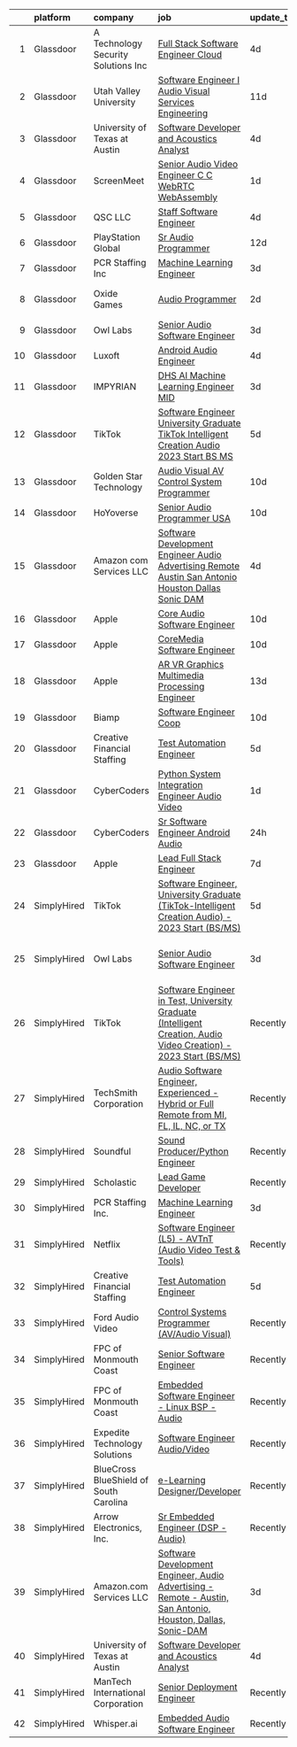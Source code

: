 

|    | platform    | company                                 | job                                                                                                                                                                                                                                                                                                                                                                                                                                                                                                                                                                                                                                                                                                                                                                                                                                                                                                                                                                                                                                                                                                                                                                                                                                                                                                                                                                                                                                                          | update_time   | location                       |
|---:|:------------|:----------------------------------------|:-------------------------------------------------------------------------------------------------------------------------------------------------------------------------------------------------------------------------------------------------------------------------------------------------------------------------------------------------------------------------------------------------------------------------------------------------------------------------------------------------------------------------------------------------------------------------------------------------------------------------------------------------------------------------------------------------------------------------------------------------------------------------------------------------------------------------------------------------------------------------------------------------------------------------------------------------------------------------------------------------------------------------------------------------------------------------------------------------------------------------------------------------------------------------------------------------------------------------------------------------------------------------------------------------------------------------------------------------------------------------------------------------------------------------------------------------------------|:--------------|:-------------------------------|
|  1 | Glassdoor   | A  Technology   Security Solutions  Inc | [Full Stack Software Engineer   Cloud](https://www.glassdoor.com/partner/jobListing.htm?pos=116&ao=1136043&s=58&guid=00000183c0bf6def8080ee539f5cb88d&src=GD_JOB_AD&t=SR&vt=w&ea=1&cs=1_40038019&cb=1665386114813&jobListingId=1008186782372&jrtk=3-0-1gf0burhais1l801-1gf0burhqii3n800-17f738f5f7e32af9-)                                                                                                                                                                                                                                                                                                                                                                                                                                                                                                                                                                                                                                                                                                                                                                                                                                                                                                                                                                                                                                                                                                                                                   | 4d            | Bay Shore, NY                  |
|  2 | Glassdoor   | Utah Valley University                  | [Software Engineer I   Audio Visual Services   Engineering](https://www.glassdoor.com/partner/jobListing.htm?pos=122&ao=1136043&s=58&guid=00000183c0bf6def8080ee539f5cb88d&src=GD_JOB_AD&t=SR&vt=w&cs=1_5031003a&cb=1665386114814&jobListingId=1008168158710&jrtk=3-0-1gf0burhais1l801-1gf0burhqii3n800-560c416b734860a5-)                                                                                                                                                                                                                                                                                                                                                                                                                                                                                                                                                                                                                                                                                                                                                                                                                                                                                                                                                                                                                                                                                                                                   | 11d           | Orem, UT                       |
|  3 | Glassdoor   | University of Texas at Austin           | [Software Developer and Acoustics Analyst](https://www.glassdoor.com/partner/jobListing.htm?pos=108&ao=1136043&s=58&guid=00000183c0bf6def8080ee539f5cb88d&src=GD_JOB_AD&t=SR&vt=w&cs=1_b1fdf3cc&cb=1665386114812&jobListingId=1008187538769&jrtk=3-0-1gf0burhais1l801-1gf0burhqii3n800-43f34b3524efc540-)                                                                                                                                                                                                                                                                                                                                                                                                                                                                                                                                                                                                                                                                                                                                                                                                                                                                                                                                                                                                                                                                                                                                                    | 4d            | Austin, TX                     |
|  4 | Glassdoor   | ScreenMeet                              | [Senior Audio Video Engineer  C C   WebRTC WebAssembly ](https://www.glassdoor.com/partner/jobListing.htm?pos=120&ao=1136043&s=58&guid=00000183c0bf6def8080ee539f5cb88d&src=GD_JOB_AD&t=SR&vt=w&cs=1_7a9575ba&cb=1665386114814&jobListingId=1008193701438&jrtk=3-0-1gf0burhais1l801-1gf0burhqii3n800-fc63383b75907ba3-)                                                                                                                                                                                                                                                                                                                                                                                                                                                                                                                                                                                                                                                                                                                                                                                                                                                                                                                                                                                                                                                                                                                                      | 1d            | Remote                         |
|  5 | Glassdoor   | QSC  LLC                                | [Staff Software Engineer](https://www.glassdoor.com/partner/jobListing.htm?pos=115&ao=1136043&s=58&guid=00000183c0bf6def8080ee539f5cb88d&src=GD_JOB_AD&t=SR&vt=w&cs=1_06378a57&cb=1665386114813&jobListingId=1008187254037&jrtk=3-0-1gf0burhais1l801-1gf0burhqii3n800-745a1e37b235f296-)                                                                                                                                                                                                                                                                                                                                                                                                                                                                                                                                                                                                                                                                                                                                                                                                                                                                                                                                                                                                                                                                                                                                                                     | 4d            | Costa Mesa, CA                 |
|  6 | Glassdoor   | PlayStation Global                      | [Sr Audio Programmer](https://www.glassdoor.com/partner/jobListing.htm?pos=117&ao=1136043&s=58&guid=00000183c0bf6def8080ee539f5cb88d&src=GD_JOB_AD&t=SR&vt=w&ea=1&cs=1_c0c5cd33&cb=1665386114813&jobListingId=1008166347381&jrtk=3-0-1gf0burhais1l801-1gf0burhqii3n800-72de4ea5c8403f76-)                                                                                                                                                                                                                                                                                                                                                                                                                                                                                                                                                                                                                                                                                                                                                                                                                                                                                                                                                                                                                                                                                                                                                                    | 12d           | Playa Vista, CA                |
|  7 | Glassdoor   | PCR Staffing Inc                        | [Machine Learning Engineer](https://www.glassdoor.com/partner/jobListing.htm?pos=101&ao=1110586&s=58&guid=00000183c0bf6def8080ee539f5cb88d&src=GD_JOB_AD&t=SR&vt=w&ea=1&cs=1_cc5a1ef3&cb=1665386114812&jobListingId=1008189312747&cpc=B576E40E3A51D23B&jrtk=3-0-1gf0burhais1l801-1gf0burhqii3n800-610890a304c8c1e0--6NYlbfkN0AAkd4_lIGkGOh7EMAh4XPmnA1Jkn4R4ljhAo8quZdKTD6-wbajkX5m9BptPGtsgzElPMHGXkwkKUyj07WLJkM9cU8oP5UfX1Iin92NFHlsnXALYumEnzmAS5fYVoJ8CbygqmmL0FZdf1iLmTdaSyErKyGyC1q12ps2GXHR4N8QgR7tRhwXv52yLalMPCtgZspq_5yM5nANeefpHKItscWLR_t_h5VVp4FJs1-I_Tz6A__1TZ2VxHz7_s4gcX4fmuh4y2XjbgH73e8jCPMkxBPOCYmiqsytIVNZdzcrJMA1v-XTyL3Pvw_9zdduJv7UGE1xaDIyOQZz1sBUaztwAQA2XmOW6EkwEBl0Fce2X5ABW6bZQ0wWl9xXmQq_cAy3TlVHY-a0w1RRNc2Ej-mbCS8_R-dNwtSP2i57iydZXACbheOCSGNHrTsgxkeUxyj6XHfRKGsx9QFTN22_oODno73vDE_HRqrtt1dPahSHupF3hGz9f2BfGAmG26t8FfnX0GfRrVbFuQsBnskjSbslxjTpCAyc6A1pfiE%3D)                                                                                                                                                                                                                                                                                                                                                                                                                                                                                                                                                           | 3d            | Charlotte, NC                  |
|  8 | Glassdoor   | Oxide Games                             | [Audio Programmer](https://www.glassdoor.com/partner/jobListing.htm?pos=110&ao=1136043&s=58&guid=00000183c0bf6def8080ee539f5cb88d&src=GD_JOB_AD&t=SR&vt=w&cs=1_fa432056&cb=1665386114813&jobListingId=1008192400760&jrtk=3-0-1gf0burhais1l801-1gf0burhqii3n800-90d17f977ed525f4-)                                                                                                                                                                                                                                                                                                                                                                                                                                                                                                                                                                                                                                                                                                                                                                                                                                                                                                                                                                                                                                                                                                                                                                            | 2d            | Lutherville Timonium, MD       |
|  9 | Glassdoor   | Owl Labs                                | [Senior Audio Software Engineer](https://www.glassdoor.com/partner/jobListing.htm?pos=119&ao=1136043&s=58&guid=00000183c0bf6def8080ee539f5cb88d&src=GD_JOB_AD&t=SR&vt=w&ea=1&cs=1_71eace2c&cb=1665386114814&jobListingId=1008189538495&jrtk=3-0-1gf0burhais1l801-1gf0burhqii3n800-e485dae13018075a-)                                                                                                                                                                                                                                                                                                                                                                                                                                                                                                                                                                                                                                                                                                                                                                                                                                                                                                                                                                                                                                                                                                                                                         | 3d            | Boston, MA                     |
| 10 | Glassdoor   | Luxoft                                  | [Android Audio Engineer](https://www.glassdoor.com/partner/jobListing.htm?pos=121&ao=1136043&s=58&guid=00000183c0bf6def8080ee539f5cb88d&src=GD_JOB_AD&t=SR&vt=w&cs=1_e8c0ed09&cb=1665386114814&jobListingId=1008186495479&jrtk=3-0-1gf0burhais1l801-1gf0burhqii3n800-6ec41c5a5e6cc2a5-)                                                                                                                                                                                                                                                                                                                                                                                                                                                                                                                                                                                                                                                                                                                                                                                                                                                                                                                                                                                                                                                                                                                                                                      | 4d            | Remote                         |
| 11 | Glassdoor   | IMPYRIAN                                | [DHS   AI Machine Learning Engineer   MID](https://www.glassdoor.com/partner/jobListing.htm?pos=112&ao=1136043&s=58&guid=00000183c0bf6def8080ee539f5cb88d&src=GD_JOB_AD&t=SR&vt=w&ea=1&cs=1_0f029163&cb=1665386114813&jobListingId=1008189703288&jrtk=3-0-1gf0burhais1l801-1gf0burhqii3n800-a57ef30ec952faae-)                                                                                                                                                                                                                                                                                                                                                                                                                                                                                                                                                                                                                                                                                                                                                                                                                                                                                                                                                                                                                                                                                                                                               | 3d            | Camp Springs, MD               |
| 12 | Glassdoor   | TikTok                                  | [Software Engineer  University Graduate  TikTok Intelligent Creation Audio    2023 Start  BS MS ](https://www.glassdoor.com/partner/jobListing.htm?pos=109&ao=1136043&s=58&guid=00000183c0bf6def8080ee539f5cb88d&src=GD_JOB_AD&t=SR&vt=w&cs=1_373a3515&cb=1665386114812&jobListingId=1008183407970&jrtk=3-0-1gf0burhais1l801-1gf0burhqii3n800-f59c0af007e926a3-)                                                                                                                                                                                                                                                                                                                                                                                                                                                                                                                                                                                                                                                                                                                                                                                                                                                                                                                                                                                                                                                                                             | 5d            | Mountain View, CA              |
| 13 | Glassdoor   | Golden Star Technology                  | [Audio Visual  AV  Control System Programmer](https://www.glassdoor.com/partner/jobListing.htm?pos=118&ao=1136043&s=58&guid=00000183c0bf6def8080ee539f5cb88d&src=GD_JOB_AD&t=SR&vt=w&ea=1&cs=1_1e007030&cb=1665386114813&jobListingId=1008172257626&jrtk=3-0-1gf0burhais1l801-1gf0burhqii3n800-f8f00d0923c638c3-)                                                                                                                                                                                                                                                                                                                                                                                                                                                                                                                                                                                                                                                                                                                                                                                                                                                                                                                                                                                                                                                                                                                                            | 10d           | Cerritos, CA                   |
| 14 | Glassdoor   | HoYoverse                               | [Senior Audio Programmer  USA ](https://www.glassdoor.com/partner/jobListing.htm?pos=123&ao=1136043&s=58&guid=00000183c0bf6def8080ee539f5cb88d&src=GD_JOB_AD&t=SR&vt=w&ea=1&cs=1_cafc66ff&cb=1665386114814&jobListingId=1008172668647&jrtk=3-0-1gf0burhais1l801-1gf0burhqii3n800-630b7ba446e9c0eb-)                                                                                                                                                                                                                                                                                                                                                                                                                                                                                                                                                                                                                                                                                                                                                                                                                                                                                                                                                                                                                                                                                                                                                          | 10d           | Los Angeles, CA                |
| 15 | Glassdoor   | Amazon com Services LLC                 | [Software Development Engineer  Audio Advertising   Remote   Austin  San Antonio  Houston  Dallas  Sonic DAM](https://www.glassdoor.com/partner/jobListing.htm?pos=111&ao=1136043&s=58&guid=00000183c0bf6def8080ee539f5cb88d&src=GD_JOB_AD&t=SR&vt=w&cs=1_2a788d7f&cb=1665386114813&jobListingId=1008186807065&jrtk=3-0-1gf0burhais1l801-1gf0burhqii3n800-4ba3a0bb9a744bd4-)                                                                                                                                                                                                                                                                                                                                                                                                                                                                                                                                                                                                                                                                                                                                                                                                                                                                                                                                                                                                                                                                                 | 4d            | Austin, TX                     |
| 16 | Glassdoor   | Apple                                   | [Core Audio Software Engineer](https://www.glassdoor.com/partner/jobListing.htm?pos=103&ao=1110586&s=58&guid=00000183c0bf6def8080ee539f5cb88d&src=GD_JOB_AD&t=SR&vt=w&cs=1_99c0f0b6&cb=1665386114812&jobListingId=1008170405781&cpc=AC285F3A3ECA6BB0&jrtk=3-0-1gf0burhais1l801-1gf0burhqii3n800-88b56e31d8a73235--6NYlbfkN0BvKrLyj5gPmtZO9T8euul8TCxuuKNOtzRJOomxnwSEodTz2Bc-sPZlC5mDe-NOaJifOkdpioBsG1B2CqEGliT7ByJgzrB5P5aOhDvovd5l-wmv5Jqq_R4jyutpOSHtxLUS3OXSw1Uw6bDUnEPYpwGFmD4ntv1wxJq_QtczKktx7MnmiqjTmxGWfJarpvgtQD-Bgvv8Ya02CM7tg1bmPOwx2QemW550epI_QoBLBInea3S2Qhmw0Y9eOWD5ordaDmwmrN5esoLKJCl1o4TRn2DoTUMEUOKpAEl0pAZL5ewY7rDrgV3iqAjIP-sl2-hkjJ61sznn7X5EoEwzWq5JV1eHgxPD11iQMpU_Sha-WlaYA8RcJfFOXfPfb6lLhHJdSB8RKbj9LqRgpTMD79SJOnRahgENLfUI7egeHTCV0ZdA9yCysvsIHTeltbH9sjGrOBeOy8oMTYrx6XeHxi26a3-40VmbjVH8kQAix2kRyK_CQvGfTqo_8hHQGnLVQjy4Usaaw8Y3rTgYHj5CUHFcRvzvHOcP9nTkDZjAAZnF9E1zDWM2w66SWiiVeA7fvelGXXRpXKeq9GvF-F9dMYPX0QMgJwneep6-BSkC3TqrTYO-Fu2dGgkdU_Is6d7VST_rjuQzqSL0zq1c4nJeRsA1zDr1IzMuWFFkdKOlqA7S9yukBZPR2ia_XogDo3XwlKA61bRydWP5W1l4f79Fxx-64aqZdGAE4zQ1bvS1nT5-ryF8ngO7TCbyuFr0m0t93iqhlPkM3h3ar2U7uDkC34IJySiYHbbR-ubmFK-X4gMlhEy2W6f5T-LrR4gQah_ZFp7q1pKwrULxB3A2rVLqeYtxh4MF4tspOWuSkIr68B_MrKZhC38xNw9PHdyk1zRAzH6-_i1lRyY20xZatd0Q-jwa-9EzatsT7U4lreOIQuC6sBPi6YSoKPLOTxePKJ3WfZYN8NB9z4qGLyL50ONvYAkdn_cvXOSRmK-DTni4wOzIL32EwAho9xa-Z2h7E5FHufXmQXMw29V9a-1aBA%3D%3D)                                               | 10d           | San Diego, CA                  |
| 17 | Glassdoor   | Apple                                   | [CoreMedia Software Engineer](https://www.glassdoor.com/partner/jobListing.htm?pos=104&ao=1110586&s=58&guid=00000183c0bf6def8080ee539f5cb88d&src=GD_JOB_AD&t=SR&vt=w&cs=1_cfc5fd51&cb=1665386114812&jobListingId=1008170405442&cpc=8795CF9063CD573D&jrtk=3-0-1gf0burhais1l801-1gf0burhqii3n800-caf1d941b840105a--6NYlbfkN0BvKrLyj5gPmtZO9T8euul8TCxuuKNOtzRJOomxnwSEodTz2Bc-sPZlC5mDe-NOaJifOkdpioBsGwGaoSQ5L9lyhMNgKwaKWtSVURFKPnvTRmfmP5LZrm4nyJz-zIMi7OZmNDTBGq9CulpaiSxALjbaBwPvt7oP_VCW4ZGmoV8PeQp3XvhcDGgV6rnEkCjIX39pngQlT2nEHgiQ8VEXFRPIZAXc7xUO_gyEBPX2e5nQlpVREDwYQ8VW2TSmGceFDI0aOD3W1CQCmsLKrEFr5-xI4g6fmK8sOibhInePG63AlOFCirHRQCI9xwugu7jBx4L5waIJ8iNJ65_10wVTFdS4OyfISAbJ-p9PfJN9QDfFh4T7-HsFDrKC67UBHQ5cMlQQAyUruM0gWpowGoixpGtFjJQobhKSkatUdfWi8BKhoRbiFe42GR5vLYHS34AYH8j7cLsOW1uqjNeCy_q5NisEXyR61nQ05kaw83p4gawwHJQYBbze6IxSd-Zc1KnRw5hla_gkihoxx8x3Axw_rOrVjhN9aMVni9d2c4w6wCYywwUo0xLBas9dXbmpV2_dqF8DZ5uz1o9M0C1YpFInL0-TwP5TTYxUW8-D9AaqvVU-mN7KuQ4CFivHTa9uwfmaLNaWUWPQXavGW4FPhlSHcga-p7cTi7gvYjiKeb5lmf_XlqKan-6R7SPDvZY8VMmfheiAzU9_gNetkz8DfbhSw5KJP9cEhXRNRnAxsJOqsa2XDyQ-f9zrOZZX2Cz_g85k-Q2Pd45mrre8so4R3tyU_A2s4eQUsjmJYOUVM8xxkeq0pXVlcT5wyJfuquJc5iIX0J9DgZlpnGbpqYDPmdPrpMA7J5Lr1YOtDNthJRCrf_Q1Thb-hVET2hTnQ_Xeh1hkt2a1d2M43-efC-o39llnHUeWeJb-fVKplNvBtFX3qWmNiEFOoml5hl2vvZ6A73fC2-WhbySYF7g7fOjR_w1ip2bIx52ZcC5pgN9JTUmjM1VaGrYVz5C_FiIgWHTTxsRHSFp0YcQRysPtew%3D%3D)                                                | 10d           | San Diego, CA                  |
| 18 | Glassdoor   | Apple                                   | [AR VR Graphics Multimedia Processing Engineer](https://www.glassdoor.com/partner/jobListing.htm?pos=102&ao=1110586&s=58&guid=00000183c0bf6def8080ee539f5cb88d&src=GD_JOB_AD&t=SR&vt=w&cs=1_3841e853&cb=1665386114812&jobListingId=1008162438641&cpc=2CAED5C921A5F994&jrtk=3-0-1gf0burhais1l801-1gf0burhqii3n800-e2466d5ed136c669--6NYlbfkN0BvKrLyj5gPmtZO9T8euul8TCxuuKNOtzRJOomxnwSEodTz2Bc-sPZlADHp0xxmf8UfeVqCPVIUO3RSs_mN6BhxbEsCq2V23LosBu2yvHYw2y0Piyz8VULWaQyo7abGRlvTH_yWXVJ4Wdqw_u0L2TEdczaJvFwC7DwCjG7-WeJ0CDGdh8kBhgAesf0-on5HuXPQT06kAmasSYMVrWtyvpBMCy_CY1FqxalqpzQasvk4w__Z97jFQ3SzCRmHx4bKNkrIjJRqhbkUv9F8tO2dkIXTrdkJHsjDaCh-czj-pJQQt-7UE6GefVyGJFvku6ydcViabGEDCPbXnV2ZwF-HF3QDHCWPCVDYYs8K910UNEZmgFPT_Wgc0uGux6oTet9aDBn6MdennHIKZZu-qljHsevKmf-waRCNXtRGeSTeYaLSyaa-xdJN8lmZv3qePKJmb0ZFrwkvET6jCHMUXA_mcNSS9hy5XzaEYDeNJqMJW2Sr_N-wcdmBfk1wMGWPArFrdvd9ThLS346bRV7c6vhk_x3Buzqxj1MQXJOGNi__0cIcjGy9INcSrcBa5g-3NJtCt7hWAuwSgcrO8wYZpKy5E8RTKLTfpK5OyveyPHm_pXqjodfIsAyeCDvurzVLvA2FoBEnknPfDybk4lN8XqqiTOBzsUvEdrGq3PEG0H25p81_HL-cfn0nCoMg2TZcj_H5Ru889CDYWU9RwOFtH9dFbb5U8DmXjKZK2KQWN0jw2tlhxoohBxkBhmipm9TxZtpdEQA4ekCzOUJRbekeXaQ7nR6AJsJB8J5VKpvEQ6Yb-O_-ud1yE1dpByp41wjNqV59wjpEFMHKiSZ-A1gpCK3nNc35mYsDOSfe6IPfBkxjbpQnzdnR3E01uVEE1NKEWSKXyd-l75JKpQRZ_tG756RXwwYgFOGVBo4_iWP-1oO5w2jevocJPHF9ZdiVZAN1Iw6BpBvzUZDYnshKH4b8H8FsfWMegwvn5g7HxeRT9jP0FgolWsE60hqx15DfaOaudWdid3ithHlRzWXetUU6oPxyF0i2g2VxFIgtQgI%3D)            | 13d           | Austin, TX                     |
| 19 | Glassdoor   | Biamp                                   | [Software Engineer Coop](https://www.glassdoor.com/partner/jobListing.htm?pos=114&ao=1136043&s=58&guid=00000183c0bf6def8080ee539f5cb88d&src=GD_JOB_AD&t=SR&vt=w&ea=1&cs=1_cc71fdd6&cb=1665386114813&jobListingId=1008172116146&jrtk=3-0-1gf0burhais1l801-1gf0burhqii3n800-1ac04d1aa6318060-)                                                                                                                                                                                                                                                                                                                                                                                                                                                                                                                                                                                                                                                                                                                                                                                                                                                                                                                                                                                                                                                                                                                                                                 | 10d           | Rochester, NY                  |
| 20 | Glassdoor   | Creative Financial Staffing             | [Test Automation Engineer](https://www.glassdoor.com/partner/jobListing.htm?pos=105&ao=1110586&s=58&guid=00000183c0bf6def8080ee539f5cb88d&src=GD_JOB_AD&t=SR&vt=w&cs=1_c2813d77&cb=1665386114812&jobListingId=1008184517878&cpc=2CAED5C921A5F994&jrtk=3-0-1gf0burhais1l801-1gf0burhqii3n800-a2abbe75349c6404--6NYlbfkN0AyIsnDczwcVDFrYpf5kat3hxWjSi6qx3YGCfJB8v0u0vc-tp00pMI0V8D1NeQ9fZOygv_n5WRjeoIUjy2ao5K6Ds1blURDcZHmDEk-8SH0Z_k1fJPFgW1phuyVci0xrRcObR7r-sRcCEdV3oty44-YheOlakP91yc6F60XBNeGfpdFZZlV1T-XrrOFdsEzKSzRpyjmH2LmQ4EqWya0F6UaUGem4sbfXeSfRHUbCutcwTFkDPgPcqqb8QE9xV8J-gRmD0FWal2Rl20zjbwPygzLz8ZOds8FrBjVwkDxrPbbhHm_j0v9dHhOgh_-QbjAjWx1ffc67_n_TXrkDxer5Pjk-lBL5ksYTY__1TtGTZcM4XgRG8cSjikJtaJgQN0TPdu-VXsNPZk8mGM9mnDjlpQNd4TLiliwkc3CRllSEYdBGCkvF3XX5eIBBeC0_t2jiJMw0_n9ryvsTfoRvV_fT1BDFPe5g19rmIuto6FUAAe8dvkMoulmcCFIRGIal2AEAjYGgTGTTRCqakknNlM0S_6xEFMW6BN5NcJNfqXLNV_xeRiFXXzm9VQ0x1ICuI_c5a9d3qftTPEFqfBiO3RyjBIs)                                                                                                                                                                                                                                                                                                                                                                                                                                                                                                               | 5d            | Grand Rapids, MI               |
| 21 | Glassdoor   | CyberCoders                             | [Python System Integration Engineer   Audio Video](https://www.glassdoor.com/partner/jobListing.htm?pos=106&ao=1110586&s=58&guid=00000183c0bf6def8080ee539f5cb88d&src=GD_JOB_AD&t=SR&vt=w&ea=1&cs=1_3cc81fea&cb=1665386114813&jobListingId=1008194304864&cpc=AC285F3A3ECA6BB0&jrtk=3-0-1gf0burhais1l801-1gf0burhqii3n800-80ba22a926d7b2fa--6NYlbfkN0CpFJQzrgRR8WqXWK1qKKEqALWJw739KlKqr2H-MSI4eoBlI4EFrmor2FYZMP3muM2LwCf8ACsd6ZNsOlpJYgKGPAeObssEZMPGrMp3GOUoFLexMPjzKehvQfzLWF6GZRVY2hPXrn9CJk0H_L1i6_Ok0TbUI8ZsWPlxxS5p7AshZbIngeDSYCXcpI4BgZaws1ZogVBF-x2Am17_PZGh9IbEGkJpihCyEqe0hGm4GpQXdodolvZJ1Xytw_5iAgyqBh2oEHHbWn5X2OBydFtNYu8NoJINTnLaxRIDQqyfrLT6nvyGgX7eRjCzBYcZCkp_4DgQcW8yuQ3cqrpMG3exUaS2JGYsXpYdWZfBtAJLBkrO2vDyAfRn8ohkb_mFmXpBepPsL4e2egdQlrFel4CCWdPpXp5klJrGFOz3oxxiIuhhD4IFfCacWzNgPQE2t80TSC3AWFoOYPP_nItPpfgM4G0hS56xEg2257l8TpkP4Tg4v3bgSNthiinO-ZsXGr0MS7YgA7PcljphGcLJst87L8cXhTJc6KHEILHW7smwXZxAwgoL82TTHktmaemOI728IRCmTuJKCx1W4FN9dw_j9FKwBdI2OlOr1GHjqAAIatcnEKHL7uzviwNIoHqKN9qsp7NBdlfQFeQuMp1UhEMRRoZqsLtn6jOHQLcgLTYvdJGHZAFQ-quFD61On2af4nWl1fbGZlHU4YPD-Mw4gNPAXp_pZ8NvrDz4SME1_hr16s3tvGZKkdhNc0V7tjP6hGrY05Y0e6UEjut-SARMf0NTfQsN7LOZmuAwMbFnfEbCl-Qp6T0hKg-Mk0whMfeSYHx-fqUh9YyKCq2KUNeIJNjk7nRRovOwGai5HGOwG5iaDUm8g_He81mF_kJpOvubpA6PtPuDLwmhPdIHg4X6Z8u8mnidqij_cBkcOlDodx7Nz_cU5NbT3FVC7X9eLc7q3X84TBbUNR4xAuUAWXLQ3EEENGkKOHUN00ALkOXMFZ1xrF0vdpZOmg6UtavOr078akVMWGF5xTuVna3C8XS9eiDPMS2ciAAbe4sGudw%3D)    | 1d            | Torrance, CA                   |
| 22 | Glassdoor   | CyberCoders                             | [Sr  Software Engineer   Android Audio](https://www.glassdoor.com/partner/jobListing.htm?pos=107&ao=1110586&s=58&guid=00000183c0bf6def8080ee539f5cb88d&src=GD_JOB_AD&t=SR&vt=w&ea=1&cs=1_1ad9c33f&cb=1665386114813&jobListingId=1008195572786&cpc=8795CF9063CD573D&jrtk=3-0-1gf0burhais1l801-1gf0burhqii3n800-c4810e896700f518--6NYlbfkN0CpFJQzrgRR8WqXWK1qKKEqALWJw739KlKqr2H-MSI4eoBlI4EFrmor2FYZMP3muM0M2hpkMB-_XpqGUzKGGTXWPkiR7JGSgBnS-ESke4KJANzv7A-w1I0ugYyxS_Rladkp6SQg5p28jfQtdGUt9O2S3nJHc6ToRGNTn-2BnlxH0K_jWR69nyuApdq9iK_1vLSMc8yDyDRODGn36GPdCTbiv3Djgxy3fhiUrVMl-YhlI1Xz1o3gEmuudR_GnSPp14b9WtFlXdliw-H1gGDCXvxKbbZKGg96Cp5blk5mNTgN5iHz9KcxED4qcZO9qkmTT5WZaqINLkLElSxpalxN-XoidQNVwGY-UV9o3jw8nIAPYZVD4w85w4GoX27Vo6bHNV_ndPg1bMH5571_tK7dp7V17u3DBLZ_C3ZLYqNu2Tp6uYK7nTQeYwb5LA82sUtm_E5JuDuZFLswOdwcrpaenk_nIRE63W1PJ7T6FePhiXM6_oe2BJyJsyQf9uVwrSAYLZPytaWoMYNm_R19eEu2XFMKx4oQsB8XJ0B5sRPXyroEx1mieJ7SygF4PxFYz0Oyp94YageL11KLhcHaAGYPwyr1nd6mqehgLmvJzli4uXzgEOstktoBnXODx87wbuTGbm8d8N5_d0iAdaBzzimpXxqBixjlZOPr81pAfdJcIPNuvLitakzKrZ5Gz5QmFT1C2-5jIKetUmnNGGwyZwALye1u7hUbSn-iDeUxPk1If4b6XxtC6z1zaT0WxDxqnavtj68qYr9yiwtbLD_rmlpZcU1U870auz2s1Tln9w07dry3gwyCjtw_xNo1Hcwys1CWtiqrK8ctIyi4jIQaMjC_8We5N2A8LEM4BmAfvrVW-KcM_mipLEb_N49Evo-vqQyaDLNLTRf7u05b97VeOjg1pYP7IFqAsCW7xYppzQjZOFA9GJ3NE8BA010GuRf6olKSJK-9WGFAKhgXpBDR8W_fRrM52A01olvsAnbUh8WyxCuM05cw1ryNGpbjcRguSd9iFp13EvWexC7eZlpluRJJtqdVsvGktYsfm3QDLlVACnko5A%3D%3D) | 24h           | Encinitas, CA                  |
| 23 | Glassdoor   | Apple                                   | [Lead Full Stack Engineer](https://www.glassdoor.com/partner/jobListing.htm?pos=113&ao=1136043&s=58&guid=00000183c0bf6def8080ee539f5cb88d&src=GD_JOB_AD&t=SR&vt=w&cs=1_cedbe8d0&cb=1665386114813&jobListingId=1008179600490&jrtk=3-0-1gf0burhais1l801-1gf0burhqii3n800-fd750100ab846126-)                                                                                                                                                                                                                                                                                                                                                                                                                                                                                                                                                                                                                                                                                                                                                                                                                                                                                                                                                                                                                                                                                                                                                                    | 7d            | Cupertino, CA                  |
| 24 | SimplyHired | TikTok                                  | [Software Engineer, University Graduate (TikTok-Intelligent Creation Audio) - 2023 Start (BS/MS)](https://www.simplyhired.com/job/d9VSsmvAW7p9Rneg4UzeLbbNWV5ks3OSwNxvp2t9KESEgovHvr3gcg?q=sound+developer)                                                                                                                                                                                                                                                                                                                                                                                                                                                                                                                                                                                                                                                                                                                                                                                                                                                                                                                                                                                                                                                                                                                                                                                                                                                  | 5d            | Mountain View, CA              |
| 25 | SimplyHired | Owl Labs                                | [Senior Audio Software Engineer](https://www.simplyhired.com/job/PAvUPQy1Yhj4yP4nGV8wM1Viwdvq7fRyKf8clm9qYRYfK-oID1h83w?q=sound+developer)                                                                                                                                                                                                                                                                                                                                                                                                                                                                                                                                                                                                                                                                                                                                                                                                                                                                                                                                                                                                                                                                                                                                                                                                                                                                                                                   | 3d            | San Francisco, CA +3 locations |
| 26 | SimplyHired | TikTok                                  | [Software Engineer in Test, University Graduate (Intelligent Creation, Audio Video Creation) - 2023 Start (BS/MS)](https://www.simplyhired.com/job/QM5jpbPgqy-BqYbCL-WHQgFdItS3ZpBrMVk4bB_MPEEDGBy8bZMAhg?q=sound+developer)                                                                                                                                                                                                                                                                                                                                                                                                                                                                                                                                                                                                                                                                                                                                                                                                                                                                                                                                                                                                                                                                                                                                                                                                                                 | Recently      | Mountain View, CA              |
| 27 | SimplyHired | TechSmith Corporation                   | [Audio Software Engineer, Experienced - Hybrid or Full Remote from MI, FL, IL, NC, or TX](https://www.simplyhired.com/job/8Ri1bqcZce2bH5Fmfv2FSUlejcX6u0ta2zJ4WcsU7MCmt_AXDCG5Tg?q=sound+developer)                                                                                                                                                                                                                                                                                                                                                                                                                                                                                                                                                                                                                                                                                                                                                                                                                                                                                                                                                                                                                                                                                                                                                                                                                                                          | Recently      | Remote, MI                     |
| 28 | SimplyHired | Soundful                                | [Sound Producer/Python Engineer](https://www.simplyhired.com/job/fKwTfqRWVzhZJJT6yoybTUB5_pL76wxlddnu6kqy2_naoU7JVaHVBQ?q=sound+developer)                                                                                                                                                                                                                                                                                                                                                                                                                                                                                                                                                                                                                                                                                                                                                                                                                                                                                                                                                                                                                                                                                                                                                                                                                                                                                                                   | Recently      | Remote                         |
| 29 | SimplyHired | Scholastic                              | [Lead Game Developer](https://www.simplyhired.com/job/DTz35nzJgDgVh070S-dwrObT5Rl9sNQdLka6ZUBayi3X1bodL5Wyaw?q=sound+developer)                                                                                                                                                                                                                                                                                                                                                                                                                                                                                                                                                                                                                                                                                                                                                                                                                                                                                                                                                                                                                                                                                                                                                                                                                                                                                                                              | Recently      | New York, NY                   |
| 30 | SimplyHired | PCR Staffing Inc.                       | [Machine Learning Engineer](https://www.simplyhired.com/job/w-pjc2oCtLNC9OMtG74NgiBnypyD0KeHHAYFYaxpVwjNyVTdisBE1w?q=sound+developer)                                                                                                                                                                                                                                                                                                                                                                                                                                                                                                                                                                                                                                                                                                                                                                                                                                                                                                                                                                                                                                                                                                                                                                                                                                                                                                                        | 3d            | Charlotte, NC                  |
| 31 | SimplyHired | Netflix                                 | [Software Engineer (L5) - AVTnT (Audio Video Test & Tools)](https://www.simplyhired.com/job/TwLYqytBP7DK-1h3toNTXf5SaJbqIklb2XHSRMr9nUTevvuf7N6-Xw?q=sound+developer)                                                                                                                                                                                                                                                                                                                                                                                                                                                                                                                                                                                                                                                                                                                                                                                                                                                                                                                                                                                                                                                                                                                                                                                                                                                                                        | Recently      | Los Gatos, CA                  |
| 32 | SimplyHired | Creative Financial Staffing             | [Test Automation Engineer](https://www.simplyhired.com/job/yLcbuMrv8-ltVcdwWu6VJY2NT0idD3_1Y1d0hfED4HbLyuxUwBg1uQ?q=sound+developer)                                                                                                                                                                                                                                                                                                                                                                                                                                                                                                                                                                                                                                                                                                                                                                                                                                                                                                                                                                                                                                                                                                                                                                                                                                                                                                                         | 5d            | Grand Rapids, MI               |
| 33 | SimplyHired | Ford Audio Video                        | [Control Systems Programmer (AV/Audio Visual)](https://www.simplyhired.com/job/xanEzyDhRi0M3mc3H-EUUx4RJqK473-paq8sU3EwlhUe6HlvxawFow?q=sound+developer)                                                                                                                                                                                                                                                                                                                                                                                                                                                                                                                                                                                                                                                                                                                                                                                                                                                                                                                                                                                                                                                                                                                                                                                                                                                                                                     | Recently      | Oklahoma City, OK              |
| 34 | SimplyHired | FPC of Monmouth Coast                   | [Senior Software Engineer](https://www.simplyhired.com/job/CjEFQx8iaT7peXmA_QBa5WroWNoIhFlipllA_3Cgl8kdmifg3im6zA?q=sound+developer)                                                                                                                                                                                                                                                                                                                                                                                                                                                                                                                                                                                                                                                                                                                                                                                                                                                                                                                                                                                                                                                                                                                                                                                                                                                                                                                         | Recently      | Boston, MA                     |
| 35 | SimplyHired | FPC of Monmouth Coast                   | [Embedded Software Engineer - Linux BSP - Audio](https://www.simplyhired.com/job/SwOedOBnCL9too02-9w8oPF0qtQCxOyfXv3YG0u_gaH9aRjB44IBqQ?q=sound+developer)                                                                                                                                                                                                                                                                                                                                                                                                                                                                                                                                                                                                                                                                                                                                                                                                                                                                                                                                                                                                                                                                                                                                                                                                                                                                                                   | Recently      | Remote                         |
| 36 | SimplyHired | Expedite Technology Solutions           | [Software Engineer Audio/Video](https://www.simplyhired.com/job/lmrgmyAI2EOoQ26JZsxG08uHYhc31CoyUB21FlhdG7nL_OT-2zgVpA?q=sound+developer)                                                                                                                                                                                                                                                                                                                                                                                                                                                                                                                                                                                                                                                                                                                                                                                                                                                                                                                                                                                                                                                                                                                                                                                                                                                                                                                    | Recently      | Remote                         |
| 37 | SimplyHired | BlueCross BlueShield of South Carolina  | [e-Learning Designer/Developer](https://www.simplyhired.com/job/YNTl7B1i3QBdYdYOs37FCrnGg7K9rr-WPnH23wJPB5JMtitwfr-Cmg?q=sound+developer)                                                                                                                                                                                                                                                                                                                                                                                                                                                                                                                                                                                                                                                                                                                                                                                                                                                                                                                                                                                                                                                                                                                                                                                                                                                                                                                    | Recently      | Columbia, SC                   |
| 38 | SimplyHired | Arrow Electronics, Inc.                 | [Sr Embedded Engineer (DSP - Audio)](https://www.simplyhired.com/job/i311K4SrDxCaCVOg2tksHN_IUkWR9trCPsnkekg2Ppoy9X1XTHyy_Q?q=sound+developer)                                                                                                                                                                                                                                                                                                                                                                                                                                                                                                                                                                                                                                                                                                                                                                                                                                                                                                                                                                                                                                                                                                                                                                                                                                                                                                               | Recently      | Westborough, MA                |
| 39 | SimplyHired | Amazon.com Services LLC                 | [Software Development Engineer, Audio Advertising - Remote - Austin, San Antonio, Houston, Dallas, Sonic-DAM](https://www.simplyhired.com/job/eAQphUNPJnrBc7SrmoLxm2G0ibNsV8xuo7Qa14WcS4DBKurPBJPvww?q=sound+developer)                                                                                                                                                                                                                                                                                                                                                                                                                                                                                                                                                                                                                                                                                                                                                                                                                                                                                                                                                                                                                                                                                                                                                                                                                                      | 3d            | Austin, TX                     |
| 40 | SimplyHired | University of Texas at Austin           | [Software Developer and Acoustics Analyst](https://www.simplyhired.com/job/CZo2I9R4EYhre7mJkkzVD8r5tgmB8AjYk1O6q7qKPUGTHKmT9GMB9A?q=sound+developer)                                                                                                                                                                                                                                                                                                                                                                                                                                                                                                                                                                                                                                                                                                                                                                                                                                                                                                                                                                                                                                                                                                                                                                                                                                                                                                         | 4d            | Austin, TX                     |
| 41 | SimplyHired | ManTech International Corporation       | [Senior Deployment Engineer](https://www.simplyhired.com/job/C0L7s8dKsJXUkS1bD_TyQFrNT4BDDiXiC8WVp6ZOF1PzFHz51SjQdg?q=sound+developer)                                                                                                                                                                                                                                                                                                                                                                                                                                                                                                                                                                                                                                                                                                                                                                                                                                                                                                                                                                                                                                                                                                                                                                                                                                                                                                                       | Recently      | Chantilly, VA                  |
| 42 | SimplyHired | Whisper.ai                              | [Embedded Audio Software Engineer](https://www.simplyhired.com/job/ZMTGSSKnJ3J72fSEwF45cg_M5Xxfc_s71G7wMj0GkivJRW1SXn0Liw?q=sound+developer)                                                                                                                                                                                                                                                                                                                                                                                                                                                                                                                                                                                                                                                                                                                                                                                                                                                                                                                                                                                                                                                                                                                                                                                                                                                                                                                 | Recently      | San Francisco, CA              |